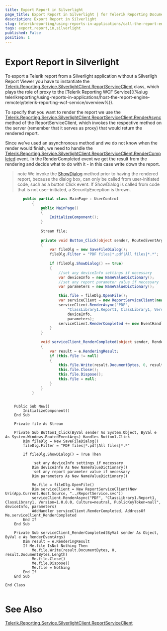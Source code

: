 ```yaml
---
title: Export Report in Silverlight
page_title: Export Report in Silverlight | for Telerik Reporting Documentation
description: Export Report in Silverlight
slug: telerikreporting/using-reports-in-applications/call-the-report-engine-via-apis/export-report-in-silverlight
tags: export,report,in,silverlight
published: False
position: 1
---
```


# Export Report in Silverlight



To export a Telerik report from a Silverlight application without a Silverligh Report Viewer you have to instantiate the [Telerik.Reporting.Service.SilverlightClient.ReportServiceClient](/reporting/api/Telerik.Reporting.Service.SilverlightClient.ReportServiceClient) class, which plays the role of proxy to the [Telerik Reporting WCF Service]({%slug telerikreporting/using-reports-in-applications/host-the-report-engine-remotely/telerik-reporting-wcf-service/overview%}).
	  

To specify that you want to render the report we use the
		[Telerik.Reporting.Service.SilverlightClient.ReportServiceClient.RenderAsync](/reporting/api/Telerik.Reporting.Service.SilverlightClient.ReportServiceClient#Telerik_Reporting_Service_SilverlightClient_ReportServiceClient_RenderAsync_System_String_System_String_Telerik_Reporting_Service_NameValueDictionary_Telerik_Reporting_Service_NameValueDictionary_)		  method of the ReportServiceClient, which invokes the respective method on the server (remember that it serves as proxy)
		  that would return the rendered report.
	  

Since we’ve used an asynchronous method and we do not know when the render would finish, we need to handle the
		[Telerik.Reporting.Service.SilverlightClient.ReportServiceClient.RenderCompleted](/reporting/api/Telerik.Reporting.Service.SilverlightClient.ReportServiceClient#Telerik_Reporting_Service_SilverlightClient_ReportServiceClient_RenderCompleted)		  event. In the RenderCompleted event we get the result from the rendering and decide what to do with it -  in this case write down the report.
	  

>note We invoke the     [ShowDialog](http://msdn.microsoft.com/en-us/library/system.windows.controls.savefiledialog.showdialog(VS.95).aspx)      method prior to having the rendered report, because the dialog box, can only be called from user-initiated code, such as a button Click event. If ShowDialog is called from code that is not user-initiated, a SecurityException is thrown.        


	
````C#
		public partial class MainPage : UserControl
		    {
		        public MainPage()
		        {
		            InitializeComponent();
		        }
		  
		        Stream file;
		  
		        private void Button_Click(object sender, RoutedEventArgs e)
		        { 
		            var fileDlg = new SaveFileDialog();
		            fileDlg.Filter = "PDF files|*.pdf|All files|*.*";
		              
		            if (fileDlg.ShowDialog() == true)
		            {
                        //set any deviceInfo settings if necessary
                        var deviceInfo = new NameValueDictionary();
                        //set any report parameter value if necessary
                        var parameters = new NameValueDictionary();

                        this.file = fileDlg.OpenFile();
		                var serviceClient = new ReportServiceClient(new Uri(App.Current.Host.Source, "../ReportService.svc"));
		                serviceClient.RenderAsync("PDF", 
		                    "ClassLibrary1.Report1, ClassLibrary1, Version=1.0.0.0, Culture=neutral, PublicKeyToken=null", 
		                    deviceInfo, 
		                    parameters);
		                serviceClient.RenderCompleted += new EventHandler<RenderEventArgs>(serviceClient_RenderCompleted);
		            }
		        }
		  
		        void serviceClient_RenderCompleted(object sender, RenderEventArgs e)
		        {
		            var result = e.RenderingResult;
		            if (this.file != null)
		            {
		                this.file.Write(result.DocumentBytes, 0, result.DocumentBytes.Length);
		                this.file.Close();
		                this.file.Dispose();
		                this.file = null;
		            }
		        }    
		    }
		
````



	
````VB.NET
    Public Sub New()
        InitializeComponent()
    End Sub

    Private file As Stream

    Private Sub Button1_Click(ByVal sender As System.Object, ByVal e As System.Windows.RoutedEventArgs) Handles Button1.Click
        Dim fileDlg = New SaveFileDialog()
        fileDlg.Filter = "PDF files|*.pdf|All files|*.*"

        If fileDlg.ShowDialog() = True Then
           
            'set any deviceInfo settings if necessary
            Dim deviceInfo As New NameValueDictionary()
            'set any report parameter value if necessary
            Dim parameters As New NameValueDictionary()

            Me.file = fileDlg.OpenFile()
            Dim serviceClient = New ReportServiceClient(New Uri(App.Current.Host.Source, "../ReportService.svc"))
            serviceClient.RenderAsync("PDF", "ClassLibrary1.Report1, ClassLibrary1, Version=1.0.0.0, Culture=neutral, PublicKeyToken=null", deviceInfo, parameters)
            AddHandler serviceClient.RenderCompleted, AddressOf Me.serviceClient_RenderCompleted
        End If
    End Sub

    Private Sub serviceClient_RenderCompleted(ByVal sender As Object, ByVal e As RenderEventArgs)
        Dim result = e.RenderingResult
        If Me.file IsNot Nothing Then
            Me.file.Write(result.DocumentBytes, 0, result.DocumentBytes.Length)
            Me.file.Close()
            Me.file.Dispose()
            Me.file = Nothing
        End If
    End Sub

End Class
		
````



# See Also
[Telerik.Reporting.Service.SilverlightClient.ReportServiceClient](/reporting/api/Telerik.Reporting.Service.SilverlightClient.ReportServiceClient)
